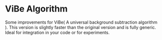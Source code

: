 # ViBe Algorithm
Some improvements for  ViBe( A universal background subtraction algorithm ). This version is slightly faster than the original version and is fully generic.  Ideal for integration in your code or for experiments.
